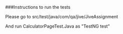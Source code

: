 ###Instructions to run the tests

Please go to src/test/java/com/qa/jive/JiveAssignment 

And run CalculatorPageTest.Java as "TestNG test"